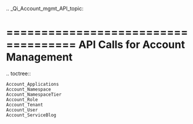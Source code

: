 .. _Qi_Account_mgmt_API_topic:

====================================
**API Calls for Account Management**
====================================

.. toctree::

	Account_Applications
	Account_Namespace
	Account_NamespaceTier
	Account_Role
	Account_Tenant
	Account_User
	Account_ServiceBlog
